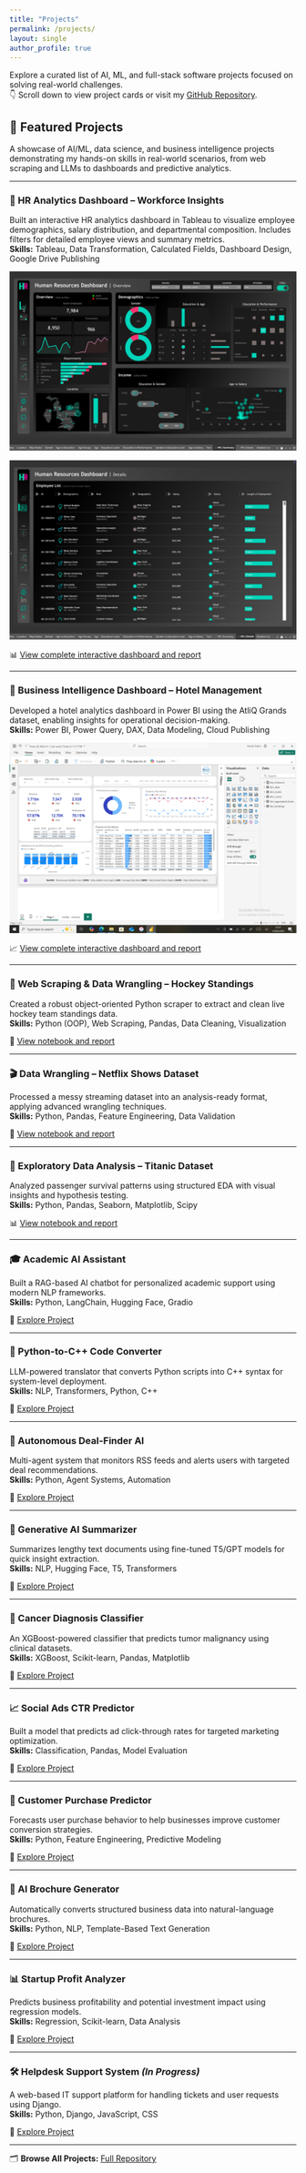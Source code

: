 ```yaml
---
title: "Projects"
permalink: /projects/
layout: single
author_profile: true
---
```



Explore a curated list of AI, ML, and full-stack software projects focused on solving real-world challenges.  
👇 Scroll down to view project cards or visit my [GitHub Repository](https://github.com/Amidu-Dabor/ProjectsEnv).

## 🚀 Featured Projects

A showcase of AI/ML, data science, and business intelligence projects demonstrating my hands-on skills in real-world scenarios, from web scraping and LLMs to dashboards and predictive analytics.

---

### 👥 HR Analytics Dashboard – Workforce Insights  
Built an interactive HR analytics dashboard in Tableau to visualize employee demographics, salary distribution, and departmental composition. Includes filters for detailed employee views and summary metrics.  
**Skills:** Tableau, Data Transformation, Calculated Fields, Dashboard Design, Google Drive Publishing  

![HR Summary Dashboard Preview](/assets/images/summary-hr-dashboard.png)

![HR Detailed Dashboard Preview](/assets/images/detailed-hr-dashboard.png)

📊 [View complete interactive dashboard and report](https://drive.google.com/file/d/1Ln54U-aXyKIRw_iUpsP4iPTXVXYfWui-/view?usp=sharing)

---

### 🏨 Business Intelligence Dashboard – Hotel Management  
Developed a hotel analytics dashboard in Power BI using the AtliQ Grands dataset, enabling insights for operational decision-making.  
**Skills:** Power BI, Power Query, DAX, Data Modeling, Cloud Publishing

![Hotel Dashboard Preview](/assets/images/hotel-management-dashboard-1.png)

📈 [View complete interactive dashboard and report](https://drive.google.com/drive/folders/1hHDVxkekHwxD8V3CzFAZRS4zcltBSxjT?usp=sharing)

---

### 🏒 Web Scraping & Data Wrangling – Hockey Standings  
Created a robust object-oriented Python scraper to extract and clean live hockey team standings data.  
**Skills:** Python (OOP), Web Scraping, Pandas, Data Cleaning, Visualization  

📌 [View notebook and report](https://drive.google.com/drive/folders/1gOgeTRBqw-GRy1PXRHfDEw5tAt4w-gcc?usp=sharing)

---

### 🎬 Data Wrangling – Netflix Shows Dataset  
Processed a messy streaming dataset into an analysis-ready format, applying advanced wrangling techniques.  
**Skills:** Python, Pandas, Feature Engineering, Data Validation  

📌 [View notebook and report](https://drive.google.com/drive/folders/1PaTZHMtba4fgNnvVkWaKeNgUc-qVF336?usp=sharing)

---

### 🚢 Exploratory Data Analysis – Titanic Dataset  
Analyzed passenger survival patterns using structured EDA with visual insights and hypothesis testing.  
**Skills:** Python, Pandas, Seaborn, Matplotlib, Scipy  

📊 [View notebook and report](https://drive.google.com/drive/folders/1I6mFIYw9gnSN-ygAcB_nFf58WpaiW1Ls?usp=sharing)

---

### 🎓 Academic AI Assistant  
Built a RAG-based AI chatbot for personalized academic support using modern NLP frameworks.  
**Skills:** Python, LangChain, Hugging Face, Gradio  

🔗 [Explore Project](https://github.com/Amidu-Dabor/ProjectsEnv/tree/main/AcademicAI_Assistant)

---

### 🔄 Python-to-C++ Code Converter  
LLM-powered translator that converts Python scripts into C++ syntax for system-level deployment.  
**Skills:** NLP, Transformers, Python, C++  

🔗 [Explore Project](https://github.com/Amidu-Dabor/ProjectsEnv/tree/main/Python2Cpp_LLM)

---

### 🤖 Autonomous Deal-Finder AI  
Multi-agent system that monitors RSS feeds and alerts users with targeted deal recommendations.  
**Skills:** Python, Agent Systems, Automation 

🔗 [Explore Project](https://github.com/Amidu-Dabor/ProjectsEnv/tree/main/DealFinderAI)

---

### 📝 Generative AI Summarizer  
Summarizes lengthy text documents using fine-tuned T5/GPT models for quick insight extraction.  
**Skills:** NLP, Hugging Face, T5, Transformers  

🔗 [Explore Project](https://github.com/Amidu-Dabor/ProjectsEnv/tree/main/GenAI_Summarizer)

---

### 🧬 Cancer Diagnosis Classifier  
An XGBoost-powered classifier that predicts tumor malignancy using clinical datasets.  
**Skills:** XGBoost, Scikit-learn, Pandas, Matplotlib  

🔗 [Explore Project](https://github.com/Amidu-Dabor/ProjectsEnv/tree/main/CancerDiagnosis_XGBoost)

---

### 📈 Social Ads CTR Predictor  
Built a model that predicts ad click-through rates for targeted marketing optimization.  
**Skills:** Classification, Pandas, Model Evaluation  

🔗 [Explore Project](https://github.com/Amidu-Dabor/ProjectsEnv/tree/main/CTR_Predictor)

---

### 🛒 Customer Purchase Predictor  
Forecasts user purchase behavior to help businesses improve customer conversion strategies.  
**Skills:** Python, Feature Engineering, Predictive Modeling  

🔗 [Explore Project](https://github.com/Amidu-Dabor/ProjectsEnv/tree/main/CustomerPurchase_Predictor)

---

### 🧾 AI Brochure Generator  
Automatically converts structured business data into natural-language brochures.  
**Skills:** Python, NLP, Template-Based Text Generation  

🔗 [Explore Project](https://github.com/Amidu-Dabor/ProjectsEnv/tree/main/AIBrochureGenerator)

---

### 📊 Startup Profit Analyzer  
Predicts business profitability and potential investment impact using regression models.  
**Skills:** Regression, Scikit-learn, Data Analysis 

🔗 [Explore Project](https://github.com/Amidu-Dabor/ProjectsEnv/tree/main/StartupProfitAnalyzer)

---

### 🛠 Helpdesk Support System *(In Progress)*  
A web-based IT support platform for handling tickets and user requests using Django.  
**Skills:** Python, Django, JavaScript, CSS  

🔗 [Explore Project](https://github.com/Amidu-Dabor/ProjectsEnv/tree/main/HelpDeskSupportSystem)

---

🗂 **Browse All Projects:** [Full Repository](https://github.com/Amidu-Dabor/ProjectsEnv.git)
